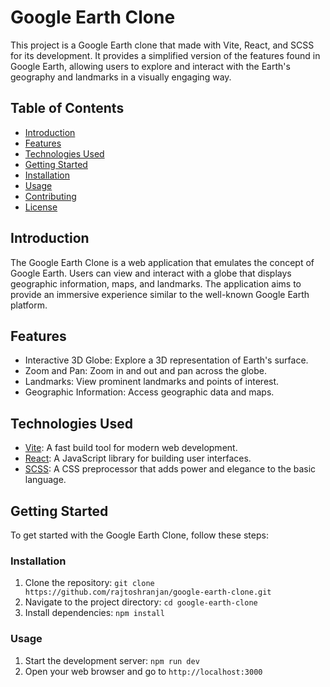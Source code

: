 # Google Earth Clone

This project is a Google Earth clone that made with Vite, React, and SCSS for its development. It provides a simplified version of the features found in Google Earth, allowing users to explore and interact with the Earth's geography and landmarks in a visually engaging way.

## Table of Contents

- [Introduction](#introduction)
- [Features](#features)
- [Technologies Used](#technologies-used)
- [Getting Started](#getting-started)
- [Installation](#installation)
- [Usage](#usage)
- [Contributing](#contributing)
- [License](#license)

## Introduction

The Google Earth Clone is a web application that emulates the concept of Google Earth. Users can view and interact with a globe that displays geographic information, maps, and landmarks. The application aims to provide an immersive experience similar to the well-known Google Earth platform.

## Features

- Interactive 3D Globe: Explore a 3D representation of Earth's surface.
- Zoom and Pan: Zoom in and out and pan across the globe.
- Landmarks: View prominent landmarks and points of interest.
- Geographic Information: Access geographic data and maps.

## Technologies Used

- [Vite](https://vitejs.dev/): A fast build tool for modern web development.
- [React](https://reactjs.org/): A JavaScript library for building user interfaces.
- [SCSS](https://sass-lang.com/): A CSS preprocessor that adds power and elegance to the basic language.

## Getting Started

To get started with the Google Earth Clone, follow these steps:

### Installation

1. Clone the repository: `git clone https://github.com/rajtoshranjan/google-earth-clone.git`
2. Navigate to the project directory: `cd google-earth-clone`
3. Install dependencies: `npm install`

### Usage

1. Start the development server: `npm run dev`
2. Open your web browser and go to `http://localhost:3000`
